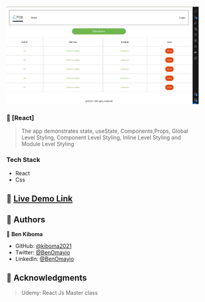 <a name="readme-top"></a>

<!-- PROJECT DESCRIPTION -->
![Alt text](<Screenshot from 2023-12-01 09-50-48-2.png>)

### 📖 [React] <a name="about-project"></a>

> The app demonstrates state, useState, Components,Props, Global Level Styling, Component Level Styling, Inline Level Styling and Module Level Styling


### Tech Stack <a name="tech-stack"></a>

- React
- Css


## 🚀 <a href="https://kiboma2021.github.io/React---TodoApp/" target="_blank">Live Demo Link</a>


## 👥 Authors <a name="authors"></a>

👤 **Ben Kiboma**

- GitHub: [@kiboma2021](https://github.com/kiboma2021)
- Twitter: [@BenOmayio](https://twitter.com/omayiobenj)
- LinkedIn: [@BenOmayio](https://www.linkedin.com/in/ben-kiboma/)


<!-- ACKNOWLEDGEMENTS -->

## 🙏 Acknowledgments <a name="acknowledgements"></a>

> Udemy: React Js Master class
